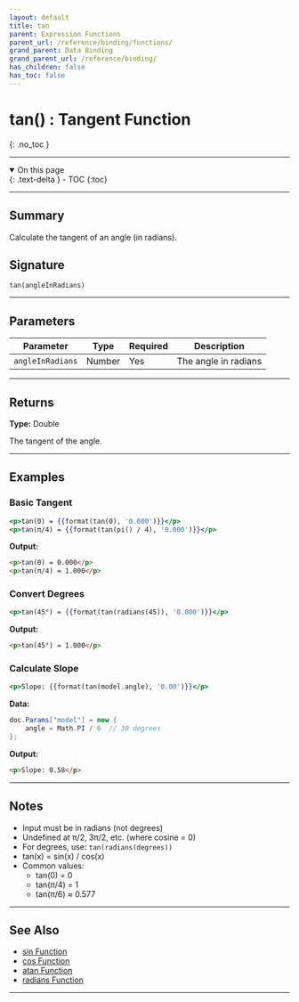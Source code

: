```yaml
---
layout: default
title: tan
parent: Expression Functions
parent_url: /reference/binding/functions/
grand_parent: Data Binding
grand_parent_url: /reference/binding/
has_children: false
has_toc: false
---
```


# tan() : Tangent Function
{: .no_toc }

---

<details open class='top-toc' markdown="block">
  <summary>
    On this page
  </summary>
  {: .text-delta }
- TOC
{:toc}
</details>

---

## Summary

Calculate the tangent of an angle (in radians).

## Signature

```
tan(angleInRadians)
```

---

## Parameters

| Parameter | Type | Required | Description |
|-----------|------|----------|-------------|
| `angleInRadians` | Number | Yes | The angle in radians |

---

## Returns

**Type:** Double

The tangent of the angle.

---

## Examples

### Basic Tangent

```handlebars
<p>tan(0) = {{format(tan(0), '0.000')}}</p>
<p>tan(π/4) = {{format(tan(pi() / 4), '0.000')}}</p>
```

**Output:**
```html
<p>tan(0) = 0.000</p>
<p>tan(π/4) = 1.000</p>
```

### Convert Degrees

```handlebars
<p>tan(45°) = {{format(tan(radians(45)), '0.000')}}</p>
```

**Output:**
```html
<p>tan(45°) = 1.000</p>
```

### Calculate Slope

```handlebars
<p>Slope: {{format(tan(model.angle), '0.00')}}</p>
```

**Data:**
```csharp
doc.Params["model"] = new {
    angle = Math.PI / 6  // 30 degrees
};
```

**Output:**
```html
<p>Slope: 0.58</p>
```

---

## Notes

- Input must be in radians (not degrees)
- Undefined at π/2, 3π/2, etc. (where cosine = 0)
- For degrees, use: `tan(radians(degrees))`
- tan(x) = sin(x) / cos(x)
- Common values:
  - tan(0) = 0
  - tan(π/4) = 1
  - tan(π/6) ≈ 0.577

---

## See Also

- [sin Function](./sin.md)
- [cos Function](./cos.md)
- [atan Function](./atan.md)
- [radians Function](./radians.md)

---
